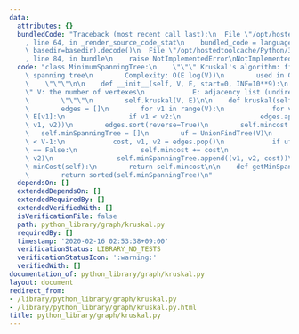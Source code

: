 ```yaml
---
data:
  attributes: {}
  bundledCode: "Traceback (most recent call last):\n  File \"/opt/hostedtoolcache/Python/3.8.5/x64/lib/python3.8/site-packages/onlinejudge_verify/documentation/build.py\"\
    , line 64, in _render_source_code_stat\n    bundled_code = language.bundle(stat.path,\
    \ basedir=basedir).decode()\n  File \"/opt/hostedtoolcache/Python/3.8.5/x64/lib/python3.8/site-packages/onlinejudge_verify/languages/python.py\"\
    , line 84, in bundle\n    raise NotImplementedError\nNotImplementedError\n"
  code: "class MinimumSpanningTree:\n    \"\"\" Kruskal's algorithm: find minimum\
    \ spanning tree\n        Complexity: O(E log(V))\n        used in GRL2A(AOJ)\n\
    \    \"\"\"\n\n    def __init__(self, V, E, start=0, INF=10**9):\n        \"\"\
    \" V: the number of vertexes\n            E: adjacency list (undirected graph)\n\
    \        \"\"\"\n        self.kruskal(V, E)\n\n    def kruskal(self, V, E):\n\
    \        edges = []\n        for v1 in range(V):\n            for v2, cost in\
    \ E[v1]:\n                if v1 < v2:\n                    edges.append((cost,\
    \ v1, v2))\n        edges.sort(reverse=True)\n        self.mincost = 0\n     \
    \   self.minSpanningTree = []\n        uf = UnionFindTree(V)\n        while len(self.minSpanningTree)\
    \ < V-1:\n            cost, v1, v2 = edges.pop()\n            if uf.same(v1, v2)\
    \ == False:\n                self.mincost += cost\n                uf.unite(v1,\
    \ v2)\n                self.minSpanningTree.append((v1, v2, cost))\n\n    def\
    \ minCost(self):\n        return self.mincost\n\n    def getMinSpanningTree(self):\n\
    \        return sorted(self.minSpanningTree)\n"
  dependsOn: []
  extendedDependsOn: []
  extendedRequiredBy: []
  extendedVerifiedWith: []
  isVerificationFile: false
  path: python_library/graph/kruskal.py
  requiredBy: []
  timestamp: '2020-02-16 02:53:38+09:00'
  verificationStatus: LIBRARY_NO_TESTS
  verificationStatusIcon: ':warning:'
  verifiedWith: []
documentation_of: python_library/graph/kruskal.py
layout: document
redirect_from:
- /library/python_library/graph/kruskal.py
- /library/python_library/graph/kruskal.py.html
title: python_library/graph/kruskal.py
---
```


